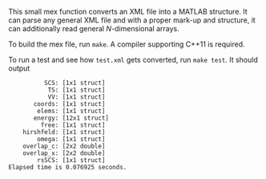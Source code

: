This small mex function converts an XML file into a MATLAB structure. It can parse any general XML file and with a proper mark-up and structure, it can additionally read general *N*-dimensional arrays.

To build the mex file, run `make`. A compiler supporting C++11 is required.

To run a test and see how `test.xml` gets converted, run `make test`. It should 
output

```
          SCS: [1x1 struct]
           TS: [1x1 struct]
           VV: [1x1 struct]
       coords: [1x1 struct]
        elems: [1x1 struct]
       energy: [12x1 struct]
         free: [1x1 struct]
    hirshfeld: [1x1 struct]
        omega: [1x1 struct]
    overlap_c: [2x2 double]
    overlap_x: [2x2 double]
        rsSCS: [1x1 struct]
Elapsed time is 0.076925 seconds.
```
